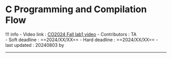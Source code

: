 # C Programming and Compilation Flow

!!! info
    - Video link : <a href="https://youtube.com/" target="_blank">CO2024 Fall lab1 video</a>
    - Contributors : TA  
    - Soft deadline : ==2024/XX/XX==
    - Hard deadline : ==2024/XX/XX==
    - last updated : 20240803 by 

---


